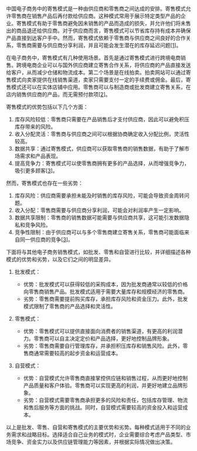 中国电子商务中的寄售模式是一种由供应商和零售商之间达成的安排。寄售模式允许零售商在销售产品后再付款给供应商。这种模式常用于展示特定类型产品的企业。寄售模式有助于零售商避免因未销售的产品而造成的损失，并允许他们将未售出的商品退还给供应商。对于供应商而言，寄售模式可以节省库存持有成本并确保产品直接到达客户手中。然而，寄售模式依赖于零售商与供应商之间良好的合作关系，零售商需要与供应商分享利润，并且可能会发生潜在的库存延迟问题[[1](https://www.zoho.com/inventory/guides/what-is-consignment.html)]。

在电子商务中，寄售模式有几种使用场景。首先是通过寄售模式进行跨境电商销售。跨境电商企业可以与国外供应商建立寄售合作关系，将供应商的产品直接发送给客户，从而减少仓储和物流成本。第二个场景是在线拍卖。拍卖网站可以通过寄售模式向卖家提供在线销售渠道，卖家只需要支付一定的手续费或佣金。最后，寄售模式还可以在实体店铺中应用。零售商可以与制造商或批发商建立寄售关系，在店内销售供应商的产品，而无需预付款项[[2](https://theecommmanager.com/ecommerce/what-is-consignment/)]。

寄售模式的优势包括以下几个方面：

1. 库存风险较低：零售商只需要在产品销售后才支付供应商，因此可以避免积压库存带来的风险。
2. 收入分配灵活：零售商与供应商之间可以根据协商确定收入分配比例，灵活性较高。
3. 数据共享：通过寄售模式，供应商可以获取零售商的销售数据，有助于了解市场需求和产品表现。
4. 提高竞争力：寄售模式可以使零售商拥有更多的产品选择，从而增强竞争力，吸引更多顾客[[3](https://www.hashmicro.com/blog/consignment-advantages/)]。

然而，寄售模式也存在一些劣势：

1. 库存风险：供应商需要承担未能及时销售的库存风险，可能会导致资金周转问题。
2. 收入分配：零售商需要与供应商分享利润，可能会对利润率产生一定影响。
3. 数据共享限制：零售商的销售数据可能需要与供应商共享，这可能引发数据隐私和竞争风险。
4. 竞争性限制：由于供应商可以与多个零售商建立寄售关系，零售商可能面临来自同一供应商的竞争[[3](https://www.hashmicro.com/blog/consignment-advantages/)]。

下面将与其他电子商务销售模式，如批发、零售和自营进行比较，并详细描述各种模式的优势和劣势，以及它们之间的明显差异。

1. 批发模式：
    
    - 优势：批发模式可以获得较低的采购成本，因为批发商通常以较低的价格向零售商销售产品。批发模式适用于需要大量库存和规模经济的零售商。
    - 劣势：零售商需要提前购买库存，承担库存风险和资金压力。此外，批发模式限制了零售商的产品选择和灵活性。
2. 零售模式：
    
    - 优势：零售模式可以提供直接面向消费者的销售渠道，有更高的利润潜力。零售商可以自主决定定价和产品选择，更好地控制品牌形象。
    - 劣势：零售商需要自行管理库存，并承担积压库存和销售风险。此外，零售商通常需要较高的起步资金和运营成本。
3. 自营模式：
    
    - 优势：自营模式允许零售商直接掌控供应链和销售过程，从而更好地控制产品质量和客户体验。零售商可以实现更高的利润，并更好地建立品牌形象。
    - 劣势：自营模式需要零售商承担更多的风险和责任，包括库存管理、物流和售后服务等方面的挑战。同时，自营模式需要较高的资金投入和运营成本。

以上是批发、零售、自营和寄售模式的主要优势和劣势。每种模式适用于不同的业务需求和战略目标。选择适合自己业务的模式时，企业需要综合考虑产品类型、市场竞争、资金实力以及供应链管理能力等因素，并根据实际情况做出决策。